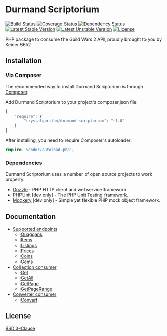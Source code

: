 Durmand Scriptorium
===================
[![Build Status](https://travis-ci.org/EtienneLamoureux/durmand-scriptorium.svg)](https://travis-ci.org/EtienneLamoureux/durmand-scriptorium)
[![Coverage Status](https://img.shields.io/coveralls/EtienneLamoureux/durmand-scriptorium.svg)](https://coveralls.io/r/EtienneLamoureux/durmand-scriptorium)
[![Dependency Status](https://www.versioneye.com/user/projects/54276b2175d3727f13000228/badge.svg)](https://www.versioneye.com/user/projects/54276b2175d3727f13000228)
[![Latest Stable Version](https://poser.pugx.org/crystalgorithm/durmand-scriptorium/v/stable.svg)](https://packagist.org/packages/crystalgorithm/durmand-scriptorium)
[![Latest Unstable Version](https://poser.pugx.org/crystalgorithm/durmand-scriptorium/v/unstable.svg)](https://packagist.org/packages/crystalgorithm/durmand-scriptorium)
[![License](https://poser.pugx.org/crystalgorithm/durmand-scriptorium/license.svg)](https://packagist.org/packages/crystalgorithm/durmand-scriptorium)

PHP package to consume the Guild Wars 2 API, proudly brought to you by Keider.8652

Installation
------------
### Via Composer

The recommended way to install Durmand Scriptorium is through
[Composer](http://getcomposer.org).

Add Durmand Scriptorium to your project's composer.json file:

```javascript
{
    "require": {
        "crystalgorithm/durmand-scriptorium": "~1.0"
    }
}
```

After installing, you need to require Composer's autoloader:

```php
require 'vendor/autoload.php';
```

### Dependencies
Durmand Scriptorium uses a number of open source projects to work properly:
- [Guzzle](https://github.com/guzzle/guzzle) - PHP HTTP client and webservice framework
- [PHPUnit](https://github.com/sebastianbergmann/phpunit) [dev only] - The PHP Unit Testing framework.
- [Mockery](https://github.com/padraic/mockery) [dev only] - Simple yet flexible PHP mock object framework.

Documentation
-------------
- [Supported endpoints](https://github.com/EtienneLamoureux/durmand-scriptorium/blob/master/docs/SUPPORTED_ENDPOINTS.md#supported-endpoints)
    - [Quaggans](https://github.com/EtienneLamoureux/durmand-scriptorium/blob/master/docs/SUPPORTED_ENDPOINTS.md#quaggans)
    - [Items](https://github.com/EtienneLamoureux/durmand-scriptorium/blob/master/docs/SUPPORTED_ENDPOINTS.md#items)
    - [Listings](https://github.com/EtienneLamoureux/durmand-scriptorium/blob/master/docs/SUPPORTED_ENDPOINTS.md#listings)
    - [Prices](https://github.com/EtienneLamoureux/durmand-scriptorium/blob/master/docs/SUPPORTED_ENDPOINTS.md#prices)
    - [Coins](https://github.com/EtienneLamoureux/durmand-scriptorium/blob/master/docs/SUPPORTED_ENDPOINTS.md#coins)
    - [Gems](https://github.com/EtienneLamoureux/durmand-scriptorium/blob/master/docs/SUPPORTED_ENDPOINTS.md#gems)
- [Collection consumer](https://github.com/EtienneLamoureux/durmand-scriptorium/blob/master/docs/COLLECTION_CONSUMER.md#collection-consumer)
    - [Get](https://github.com/EtienneLamoureux/durmand-scriptorium/blob/master/docs/COLLECTION_CONSUMER.md#get)
    - [GetAll](https://github.com/EtienneLamoureux/durmand-scriptorium/blob/master/docs/COLLECTION_CONSUMER.md#getall)
    - [GetPage](https://github.com/EtienneLamoureux/durmand-scriptorium/blob/master/docs/COLLECTION_CONSUMER.md#getpage)
    - [GetPageRange](https://github.com/EtienneLamoureux/durmand-scriptorium/blob/master/docs/COLLECTION_CONSUMER.md#getpagerange)
- [Converter consumer](https://github.com/EtienneLamoureux/durmand-scriptorium/blob/master/docs/CONVERTER_CONSUMER.md#converter-consumer)
    - [Convert](https://github.com/EtienneLamoureux/durmand-scriptorium/blob/master/docs/CONVERTER_CONSUMER.md#convert)

License
-------
[BSD 3-Clause](https://github.com/EtienneLamoureux/DurmandScriptorium/blob/master/LICENSE)